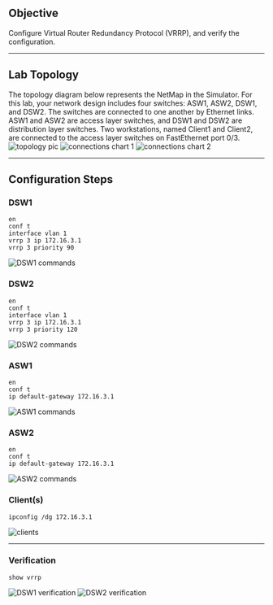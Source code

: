 ## Objective
Configure Virtual Router Redundancy Protocol (VRRP), and verify the configuration.

---

## Lab Topology
The topology diagram below represents the NetMap in the Simulator. For this lab, your network design includes four switches: ASW1, ASW2, DSW1, and DSW2. The switches are connected to one another by Ethernet links. ASW1 and ASW2 are access layer switches, and DSW1 and DSW2 are distribution layer switches. Two workstations, named Client1 and Client2, are connected to the access layer switches on FastEthernet port 0/3.
![topology pic](https://github.com/nickbruggen90/Boson-Network-Labs/blob/main/Images/Screenshot%202025-05-22%20114019.png)
![connections chart 1](https://github.com/nickbruggen90/Boson-Network-Labs/blob/main/Images/Screenshot%202025-05-22%20114054.png)
![connections chart 2](https://github.com/nickbruggen90/Boson-Network-Labs/blob/main/Images/Screenshot%202025-05-22%20114110.png)

---

## Configuration Steps
### DSW1
```cisco
en
conf t
interface vlan 1
vrrp 3 ip 172.16.3.1
vrrp 3 priority 90
```
![DSW1 commands](https://github.com/nickbruggen90/Boson-Network-Labs/blob/main/Images/Screenshot%202025-05-22%20114412.png)

### DSW2
```cisco
en
conf t
interface vlan 1
vrrp 3 ip 172.16.3.1
vrrp 3 priority 120
```
![DSW2 commands](https://github.com/nickbruggen90/Boson-Network-Labs/blob/main/Images/Screenshot%202025-05-22%20114424.png)

### ASW1
```cisco
en
conf t
ip default-gateway 172.16.3.1
```
![ASW1 commands](https://github.com/nickbruggen90/Boson-Network-Labs/blob/main/Images/Screenshot%202025-05-22%20114433.png)

### ASW2
```cisco
en
conf t
ip default-gateway 172.16.3.1
```
![ASW2 commands](https://github.com/nickbruggen90/Boson-Network-Labs/blob/main/Images/Screenshot%202025-05-22%20114443.png)

### Client(s)
```cisco
ipconfig /dg 172.16.3.1
```
![clients](https://github.com/nickbruggen90/Boson-Network-Labs/blob/main/Images/Screenshot%202025-05-22%20114450.png)

---

### Verification
```cisco
show vrrp
```
![DSW1 verification](https://github.com/nickbruggen90/Boson-Network-Labs/blob/main/Images/Screenshot%202025-05-22%20115306.png)
![DSW2 verification](https://github.com/nickbruggen90/Boson-Network-Labs/blob/main/Images/Screenshot%202025-05-22%20115328.png)
